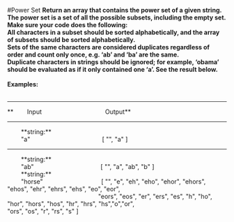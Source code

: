 #Power Set
**Return an array that contains the power set of a given string. The power set is a set of all the possible subsets, including the empty set.
<br />
Make sure your code does the following:
<br />
All characters in a subset should be sorted alphabetically, and the array of subsets should be sorted alphabetically.
<br />
Sets of the same characters are considered duplicates regardless of order and count only once, e.g. ‘ab’ and ‘ba’ are the same.
<br />
Duplicate characters in strings should be ignored; for example, ‘obama’ should be evaluated as if it only contained one ‘a’. See the result below.**
<br />
<br />
**Examples:**
<br />
<br />
<hr />
**&nbsp;&nbsp;&nbsp;&nbsp;&nbsp;&nbsp;&nbsp;&nbsp;Input&nbsp;&nbsp;&nbsp;&nbsp;&nbsp;&nbsp;&nbsp;&nbsp;&nbsp;&nbsp;&nbsp;&nbsp;&nbsp;&nbsp;&nbsp;&nbsp;&nbsp;&nbsp;&nbsp;&nbsp;&nbsp;&nbsp;&nbsp;&nbsp;&nbsp;&nbsp;&nbsp;&nbsp;&nbsp;&nbsp;&nbsp;&nbsp;&nbsp;&nbsp;&nbsp;&nbsp;&nbsp;Output**
<hr />
&nbsp;&nbsp;&nbsp;&nbsp;&nbsp;&nbsp;&nbsp;&nbsp;**string:**
<br />
&nbsp;&nbsp;&nbsp;&nbsp;&nbsp;&nbsp;&nbsp;&nbsp;"a" &nbsp;&nbsp;&nbsp;&nbsp;&nbsp;&nbsp;&nbsp;&nbsp;&nbsp;&nbsp;&nbsp;&nbsp;&nbsp;&nbsp;&nbsp;&nbsp;&nbsp;&nbsp;&nbsp;&nbsp;&nbsp;&nbsp;&nbsp;&nbsp;&nbsp;&nbsp;&nbsp;&nbsp;&nbsp;&nbsp;&nbsp;&nbsp;&nbsp;&nbsp;&nbsp;&nbsp;&nbsp;&nbsp;&nbsp;&nbsp;&nbsp;[ "", "a" ]
<hr />
&nbsp;&nbsp;&nbsp;&nbsp;&nbsp;&nbsp;&nbsp;&nbsp;**string:**
<br />
&nbsp;&nbsp;&nbsp;&nbsp;&nbsp;&nbsp;&nbsp;&nbsp;"ab"&nbsp;&nbsp;&nbsp;&nbsp;&nbsp;&nbsp;&nbsp;&nbsp;&nbsp;&nbsp;&nbsp;&nbsp;&nbsp;&nbsp;&nbsp;&nbsp;&nbsp;&nbsp;&nbsp;&nbsp;&nbsp;&nbsp;&nbsp;&nbsp;&nbsp;&nbsp;&nbsp;&nbsp;&nbsp;&nbsp;&nbsp;&nbsp;&nbsp;&nbsp;&nbsp;&nbsp;&nbsp;&nbsp;&nbsp;[ "", "a", "ab", "b" ]
<br />
&nbsp;&nbsp;&nbsp;&nbsp;&nbsp;&nbsp;&nbsp;&nbsp;**string:**
<br />
&nbsp;&nbsp;&nbsp;&nbsp;&nbsp;&nbsp;&nbsp;&nbsp;"horse"&nbsp;&nbsp;&nbsp;&nbsp;&nbsp;&nbsp;&nbsp;&nbsp;&nbsp;&nbsp;&nbsp;&nbsp;&nbsp;&nbsp;&nbsp;&nbsp;&nbsp;&nbsp;&nbsp;&nbsp;&nbsp;&nbsp;&nbsp;&nbsp;&nbsp;&nbsp;&nbsp;&nbsp;&nbsp;&nbsp;&nbsp;&nbsp;&nbsp;&nbsp;[ "", "e", "eh", "eho", "ehor", "ehors", "ehos", "ehr", "ehrs", "ehs", "eo", "eor", &nbsp;&nbsp;&nbsp;&nbsp;&nbsp;&nbsp;&nbsp;&nbsp;&nbsp;&nbsp;&nbsp;&nbsp;&nbsp;&nbsp;&nbsp;&nbsp;&nbsp;&nbsp;&nbsp;&nbsp;&nbsp;&nbsp;&nbsp;&nbsp;&nbsp;&nbsp;&nbsp;&nbsp;&nbsp;&nbsp;&nbsp;&nbsp;&nbsp;&nbsp;&nbsp;&nbsp;&nbsp;&nbsp;&nbsp;&nbsp;&nbsp;&nbsp;&nbsp;&nbsp;&nbsp;&nbsp;&nbsp;&nbsp;&nbsp;&nbsp;&nbsp;&nbsp;&nbsp;"eors", "eos", "er", "ers", "es", "h", "ho", "hor", "hors", "hos", "hr", "hrs", "hs","o","or", &nbsp;&nbsp;&nbsp;&nbsp;&nbsp;&nbsp;&nbsp;&nbsp;&nbsp;&nbsp;&nbsp;&nbsp;&nbsp;&nbsp;&nbsp;&nbsp;&nbsp;&nbsp;&nbsp;&nbsp;&nbsp;&nbsp;&nbsp;&nbsp;&nbsp;&nbsp;&nbsp;&nbsp;&nbsp;&nbsp;&nbsp;&nbsp;&nbsp;&nbsp;&nbsp;&nbsp;&nbsp;&nbsp;&nbsp;&nbsp;&nbsp;&nbsp;&nbsp;&nbsp;&nbsp;&nbsp;&nbsp;&nbsp;&nbsp;&nbsp;&nbsp; "ors", "os", "r", "rs", "s" ]

